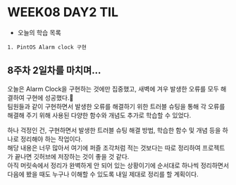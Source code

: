 # WEEK08 DAY2 TIL
- 오늘의 학습 목록
```
1. PintOS Alarm clock 구현
```

## 8주차 2일차를 마치며...
오늘은 Alarm Clock을 구현하는 것에만 집중했고, 새벽에 겨우 발생한 오류를 모두 해결하여 구현에 성공했다.🎉  
팀원들과 같이 구현하면서 발생한 오류를 해결하기 위한 트러블 슈팅을 통해 각 오류를 해결해 주기 위해 사용된 다양한 함수와 개념도 추가로 학습할 수 있었다.  

하나 걱정인 건, 구현하면서 발생한 트러블 슈팅 해결 방법, 학습한 함수 및 개념 등을 하나로 정리해야 하는 작업이다.  
해당 내용은 너무 많아서 여기에 퍼즐 조각처럼 적는 것보다는 따로 정리하여 프로젝트가 끝나면 깃허브에 저장하는 것이 좋을 것 같다.  
아직 머릿속에서 정리가 완벽하게 안 되어 있는 상황이기에 순서대로 하나씩 정리하면서 다음에 봤을 때도 누구나 이해할 수 있도록 내일 제대로 정리를 할 계획이다.